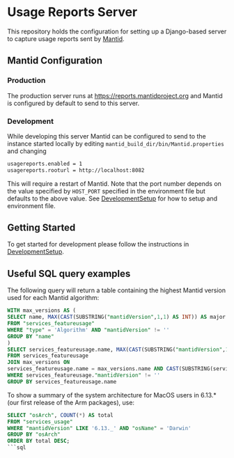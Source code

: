 # Usage Reports Server

This repository holds the configuration for setting up a Django-based server to
capture usage reports sent by [Mantid](https://github.com/mantidproject/mantid).

## Mantid Configuration

### Production

The production server runs at <https://reports.mantidproject.org> and
Mantid is configured by default to send to this server.

### Development

While developing this server Mantid can be configured to send to the instance
started locally by editing `mantid_build_dir/bin/Mantid.properties` and changing

```sh
usagereports.enabled = 1
usagereports.rooturl = http://localhost:8082
```

This will require a restart of Mantid.
Note that the port number depends on the value specified by `HOST_PORT`
specified in the environment file but defaults to the above value.
See [DevelopmentSetup](DevelopmentSetup.md#creating-an-environment-env-file)
for how to setup and environment file.

## Getting Started

To get started for development please follow the instructions in [DevelopmentSetup](DevelopmentSetup.md).

## Useful SQL query examples

The following query will return a table containing the highest Mantid version used for each Mantid algorithm:

```sql
WITH max_versions AS (
SELECT name, MAX(CAST(SUBSTRING("mantidVersion",1,1) AS INT)) AS major
FROM "services_featureusage"
WHERE "type" = 'Algorithm' AND "mantidVersion" != ''
GROUP BY "name"
)
SELECT services_featureusage.name, MAX(CAST(SUBSTRING("mantidVersion",1,1) AS INT)) AS major, MAX(CAST(SUBSTRING("mantidVersion",3) AS INT)) AS minor
FROM services_featureusage
JOIN max_versions ON 
services_featureusage.name = max_versions.name AND CAST(SUBSTRING(services_featureusage."mantidVersion",1,1) AS INT) = max_versions.major
WHERE services_featureusage."mantidVersion" != ''
GROUP BY services_featureusage.name
```

To show a summary of the system architecture for MacOS users in 6.13.* (our first release of the Arm packages), use:

```sql
SELECT "osArch", COUNT(*) AS total
FROM "services_usage"
WHERE "mantidVersion" LIKE '6.13._' AND "osName" = 'Darwin'
GROUP BY "osArch"
ORDER BY total DESC;
```sql
